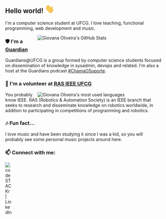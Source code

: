 ## Hello world! <img src="https://raw.githubusercontent.com/ABSphreak/ABSphreak/master/gifs/Hi.gif" width="30">

I'm a computer science student at UFCG. I love teaching, functional programming, web development and music.

<img title="Giovana Oliveira's GitHub Stats" align="right" width="400" src="https://github-readme-stats.vercel.app/api?username=giovanabritooliveira&count_private=true&show_icons=true)" />

### 🛡️ I'm a [Guardian](https://github.com/Guardians-DSC)
Guardians@UFCG is a group formed by computer science students focused on dissemination of knowledge in sysadmin, devops and related.
I'm also a host at the Guardians podcast [#ChamaOSuporte](https://anchor.fm/chamaosuporte).
 
### 🦾 I'm a volunteer at [RAS IEEE UFCG](https://github.com/ras-ufcg)


<img title="Giovana Oliveira's most used languages" align="right" width="400" src="https://github-readme-stats.vercel.app/api/top-langs/?username=giovanabritooliveira&show_icons=true&layout=compact" />

You probably know IEEE. RAS (Robotics & Automation Society) is an IEEE branch that seeks to research and disseminate knowledge on robotics worldwide, in addition to participating in competitions of programming and robotics.

### 🎶 Fun fact...
I love music and have been studying it since I was a kid, so you will probably see some personal music projects around here.

### 📫 Connect with me:

[<img align="left" alt="codeSTACKr | LinkedIn" width="22px" src="https://cdn.jsdelivr.net/npm/simple-icons@v3/icons/linkedin.svg" />][linkedin]

[linkedin]: https://www.linkedin.com/in/giovana-oliveira-9a5b08116/
